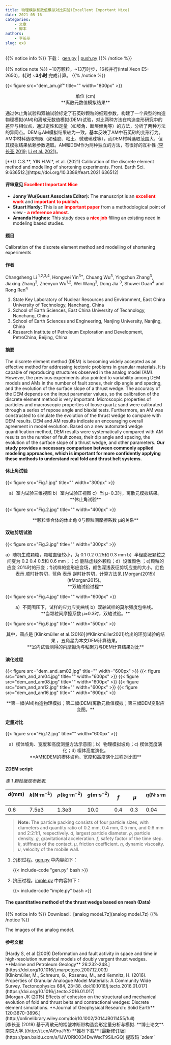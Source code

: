 ```yaml
---
title: 物理模拟和数值模拟对比实验(Excellent Important Nice)
date: 2021-05-16
categories:
    - 文章
    - 脚本
authors:
    - 李长圣
slug: ex8 
---
```


{{% notice info %}}
下载：
[gen.py](gen.py) |
[push.py](push.py) 
{{% /notice %}}

{{% notice note %}}
~10万颗粒，~13万时步，16核并行(Intel Xeon E5-2650)，耗时 ~**3小时** 完成计算。
{{% /notice %}}

{{< figure src="dem_am.gif" title="" width="800px" >}}
<center>单位 (cm)<br>**离散元数值模拟结果**</center>

通过休止角试验和双轴试验标定了石英砂颗粒的细观参数，构建了一个典型的构造物理模拟(AM)和离散元数值模拟(DEM)试验，对比两种方法在构造变形研究中的差异与相似点，通过定性和定量（如坡角、断层倾角等）的方法，分析了两种方法的异同点。DEM与AM模拟结果较为一致，基本反映了AM中石英砂的变形行为。AM中材料选取有限（如硅胶、粘土、微玻璃珠等），而DEM材料选取范围大，但其模拟结果依赖参数选取。AM和DEM作为两种独立的方法，有很好的互补性 [(李长圣,2019;](#李长圣2019) [Li et al.,2021)](#refer-li2021)。

<div id="refer-li2021"></div>
[**LI C.S.**, YIN H.W.*, et al. (2021) Calibration of the discrete element method and modelling of shortening experiments. Front. Earth Sci. 9:636512.](https://doi.org/10.3389/feart.2021.636512)

#### 评审意见 <font color=red>**Excellent**</font> <font color=red>**Important**</font> <font color=red>**Nice**</font> 

- **Jonny Wu(Guest Associate Editor):** The manuscript is an <font color=red>**excellent work**</font> and  <font color=red>**important to publish**</font>.  
- **Stuart Hardy:** This is an <font color=red>**important paper**</font> from a methodological point of view - <font color=red>**a reference almost**</font>.
- **Amanda Hughes:** This study does a <font color=red>**nice job**</font> filling an existing need in modeling based studies.


#### 题目

Calibration of the discrete element method and modelling of shortening experiments

#### 作者
Changsheng Li <sup>1,2,3,4</sup>, Hongwei Yin<sup>3*</sup>, Chuang Wu<sup>3</sup>, Yingchun Zhang<sup>3</sup>, Jiaxing Zhang<sup>3</sup>,
Zhenyun Wu<sup>1,2</sup>, Wei Wang<sup>3</sup>, Dong Jia <sup>3</sup>, Shuwei Guan<sup>4</sup> and Rong Ren<sup>4</sup> 

1. State Key Laboratory of Nuclear Resources and Environment, East China University of Technology, Nanchang, China
2. School of Earth Sciences, East China University of Technology, Nanchang, China
3. School of Earth Sciences and Engineering, Nanjing University, Nanjing, China
4. Research Institute of Petroleum Exploration and Development, PetroChina, Beijing, China

#### 摘要
The discrete element method (DEM) is becoming widely accepted as an effective method for addressing tectonic problems in granular materials. It is capable of reproducing structures observed in the analog model (AM). However, the previous experiments also pointed to variability among DEM models and AMs in the number of fault zones, their dip angle and spacing, and the evolution of the surface slope of a thrust wedge. The accuracy of the DEM depends on the input parameter values, so the calibration of the discrete element method is very important. Microscopic properties of particles and macroscopic properties of loose quartz sand were calibrated through a series of repose angle and biaxial tests. Furthermore, an AM was constructed to simulate the evolution of the thrust wedge to compare with DEM results. DEM and AM results indicate an encouraging overall agreement in model evolution. Based on a new automated wedge quantification method, DEM results were systematically compared with AM results on the number of fault zones, their dip angle and spacing, the evolution of the surface slope of a thrust wedge, and other parameters. **Our study provides a necessary comparison between commonly applied modeling approaches, which is important for more confidently applying these methods to understand real fold and thrust belt systems.**

#### 休止角试验

{{< figure src="Fig.1.jpg" title="" width="300px" >}}
<center>a）室内试验三维视图 b）室内试验正视图 c）当 μ=0.3时，离散元模拟结果。</center>
<center>**休止角试验**</center>


{{< figure src="Fig.2.jpg" title="" width="400px" >}}
<center>**颗粒集合体的休止角 θ与颗粒间摩擦系数 μ的关系**</center>

#### 双轴剪切试验

{{< figure src="Fig.3.jpg" title="" width="300px" >}}
<center>a）随机生成颗粒，颗粒直径较小，为 0.1 0.2 0.25和 0.3 mm b）半径膨胀颗粒之间变为 0.2 0.4 0.5和 0.6 mm；；c) 删除虚线外颗粒；d）设置颜色 ；e)颗粒的应变 20%时的形变；f)试样的变形应变场，颜色深浅表征剪切应变的大小，红色 表示 顺时针剪切，蓝色 表示 逆时针剪切，计算方法见 [Morgan(2015)](#Morgan2015)。</center>
<center>**双轴试验过程**</center>

{{< figure src="Fig.4.jpg" title="" width="600px" >}}
<center>a）不同围压下，试样的应力应变曲线 b）双轴试样的莫尔强度包络线。</center>
<center>**当颗粒间摩擦系数 μ=0.3时，双轴试验。**</center>

{{< figure src="Fig.6.jpg" title="" width="500px" >}}
<center>其中，圆点是 [Klinkmüller et al.(2016)](#Klinkmüller2021)给出的环剪试验的结果 ，五角星为本文DEM计算结果。</center>
<center>**室内试验测得的内摩擦角与粘聚力与DEM计算结果对比**</center>

#### 演化过程

{{< figure src="dem_and_am02.jpg" title="" width="600px" >}}
{{< figure src="dem_and_am04.jpg" title="" width="600px" >}}
{{< figure src="dem_and_am08.jpg" title="" width="600px" >}}
{{< figure src="dem_and_am12.jpg" title="" width="600px" >}}
{{< figure src="dem_and_am16.jpg" title="" width="600px" >}}
<center>**第一幅(AM)构造物理模拟；第二幅(DEM)离散元数值模拟；第三幅DEM变形应变图。**</center>

#### 定量对比
{{< figure src="Fig.12.jpg" title="" width="600px" >}}
<center>a）楔体坡角、宽度和高度测量方法示意图；b）物理模拟坡角；c) 楔体宽度演化；d) 楔体高度演化。</center>
<center>**AM和DEM的楔体坡角、宽度和高度演化过程对比图**</center>

#### ZDEM script: 

*表 1  颗粒微观参数表.*

| _d_(mm) &nbsp; | _k_(N·m<sup>−1</sup>) &nbsp; | _ρ_(kg·m<sup>−2</sup>) &nbsp; | _g_(m·s<sup>−2</sup>) &nbsp;&nbsp; |  _f_&nbsp;&nbsp; |  _μ_&nbsp; | _η_(N·s·m<sup>−1</sup>) &nbsp;| _υ_(m·s<sup>−1</sup>) &nbsp;|
| ---------- | ---------------------- | ----------------------- | --------------------- | ------- | ------- | ------------------------ | --------------------- |
|   0.6    |   7.5e3   |   1.3e3    |   10.0   |  0.4&nbsp;&nbsp;  |  0.3&nbsp;&nbsp;  |      0.04&nbsp;&nbsp;   |    &nbsp;0.04&nbsp;  |

>**Note:** The particle packing consists of four particle sizes, with diameters and quantity ratio of 0.2 mm, 0.4 mm, 0.5 mm, and 0.6 mm and 2:2:1:1, respectively. _d_, largest particle diameter. _ρ_, particle density. _g_, gravitational acceleration. _f_, safety factor of the time step. _k_, stiffness of the contact. _μ_, friction coefficient. _η_, dynamic viscosity. _υ_, velocity of the mobile wall.

1. 沉积过程。[gen.py](gen.py) 中内容如下：

    {{< include-code "gen.py" bash >}}

2. 挤压过程。[imple.py](imple.py) 中内容如下：

    {{< include-code "imple.py" bash >}}

#### The quantitative method of the thrust wedge based on mesh (Data) 

{{% notice info %}}
Download：[analog model.7z](analog model.7z) 
{{% /notice %}}

The images of the analog model.


#### 参考文献

<div id="Hardy2009"></div>
[Hardy S, et al (2009) Deformation and fault activity in space and time in high-resolution numerical models of doubly vergent thrust wedges. **Marine and Petroleum Geology** 26:232-248.](https://doi.org/10.1016/j.marpetgeo.2007.12.003)  
<div id="Klinkmüller2021"></div>
[Klinkmüller, M., Schreurs, G., Rosenau, M., and Kemnitz, H. (2016). Properties of Granular Analogue Model Materials: A Community Wide Survey. Tectonophysics 684, 23–38. doi:10.1016/j.tecto.2016.01.017](https://doi.org/10.1016/j.tecto.2016.01.017) 
<div id="Morgan2015"></div>
[Morgan JK (2015) Effects of cohesion on the structural and mechanical evolution of fold and thrust belts and contractional wedges: Discrete element simulations. **Journal of Geophysical Research: Solid Earth** 120:3870-3896.](http://onlinelibrary.wiley.com/doi/10.1002/2014JB011455/full)  
<div id="李长圣2019"></div>
[李长圣 (2019) 基于离散元的褶皱冲断带构造变形定量分析与模拟. **博士论文**. 南京大学.](http://t.cn/Ai9ruJY5) **推荐下载** [最新修订版](https://pan.baidu.com/s/1JWORiC034DwWscT9SiLrGQ) 提取码 `zdem` 